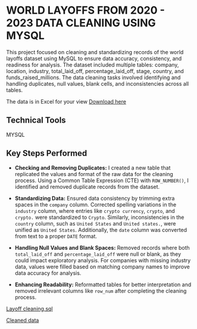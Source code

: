 # WORLD LAYOFFS FROM 2020 - 2023 DATA CLEANING USING MYSQL
This project focused on cleaning and standardizing records of the world layoffs dataset using MySQL to ensure data accuracy, consistency, and readiness for analysis. The dataset included multiple tables: company, location, industry, total_laid_off, percentage_laid_off, stage, country, and funds_raised_millions. The data cleaning tasks involved identifying and handling duplicates, null values, blank cells, and inconsistencies across all tables. 

The data is in Excel for your view [Download here](https://1drv.ms/x/c/fc11b36f16d1a624/EenBnEDQQMRGs7-iQcmdl6sBBTO5GHI9Zsli4MAMECDP8Q?e=b8lmLa)

## Technical Tools
MYSQL

## Key Steps Performed 
- **Checking and Removing Duplicates:** I created a new table that replicated the values and format of the raw data for the cleaning process. Using a Common Table Expression (CTE) with `ROW_NUMBER()`, I identified and removed duplicate records from the dataset.
- **Standardizing Data:** Ensured data consistency by trimming extra spaces in the `company` column. Corrected spelling variations in the `industry` column, where entries like `crypto currency`, `crypto`, and `crypto.` were standardized to `Crypto`. Similarly, inconsistencies in the `country` column, such as `United States` and `United states.`, were unified as `United States`. Additionally, the `date` column was converted from text to a proper `DATE` format.  

- **Handling Null Values and Blank Spaces:** Removed records where both `total_laid_off` and `percentage_laid_off` were null or blank, as they could impact exploratory analysis. For companies with missing industry data, values were filled based on matching company names to improve data accuracy for analysis.  

- **Enhancing Readability:** Reformatted tables for better interpretation and removed irrelevant columns like `row_num` after completing the cleaning process.

[Layoff cleaning.sql](https://github.com/daniel-ifenna/DATA_CLEANING_LAYOFFS_DATASET/blob/8b86f0476e210a18617c60050794909f18e442f4/Layoff%20cleaning.sql)

[Cleaned data](https://1drv.ms/x/c/fc11b36f16d1a624/EenBnEDQQMRGs7-iQcmdl6sBBTO5GHI9Zsli4MAMECDP8Q?e=b8lmLa](https://1drv.ms/x/c/fc11b36f16d1a624/EX0EEQMHa4NAgbkBsLlt2kMBrmnXYqBf-kDx-XLUafDyTw?e=MzgYsj))

 

